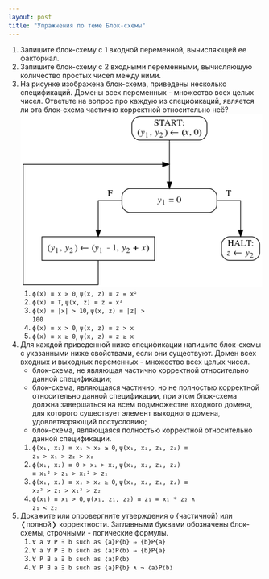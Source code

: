 ```yaml
---
layout: post
title: "Упражнения по теме Блок-схемы"
---
```

1. Запишите блок-схему с 1 входной переменной, вычисляющей ее факториал.
1. Запишите блок-схему с 2 входными переменными, вычисляющую количество простых чисел между ними.
1. На рисунке изображена блок-схема, приведены несколько спецификаций. Домены всех переменных - множество всех целых чисел. Ответьте на вопрос про каждую из спецификаций, является ли эта блок-схема частично корректной относительно неё?
![(блок-схема к задаче)](x1_fig1.png)
    1. <code>&straightphi;(x) &equiv; x &ge; 0</code>, <code>&psi;(x, z) &equiv; z = x&sup2;</code>
    1. <code>&straightphi;(x) &equiv; T</code>, <code>&psi;(x, z) &equiv; z = x&sup2;</code>
    1. <code>&straightphi;(x) &equiv; |x| > 10</code>, <code>&psi;(x, z) &equiv; |z| > 100</code>
    1. <code>&straightphi;(x) &equiv; x > 0</code>, <code>&psi;(x, z) &equiv; z > x</code>
    1. <code>&straightphi;(x) &equiv; x &ge; 0</code>, <code>&psi;(x, z) &equiv; z &ge; x</code>
1. Для каждой приведенной ниже спецификации напишите блок-схемы с указанными ниже свойствами, если они существуют. Домен всех входных и выходных переменных - множество всех целых чисел.
    - блок-схема, не являющая частично корректной относительно данной спецификации;
    - блок-схема, являющаяся частично, но не полностью корректной относительно данной спецификации, при этом блок-схема должна завершаться на всем подмножестве входного домена, для которого существует элемент выходного домена, удовлетворяющий постусловию;
    - блок-схема, являющаяся полностью корректной относительно данной спецификации.
    1. <code>&straightphi;(x&#8321;, x&#8322;) &equiv; x&#8321; > x&#8322; &ge; 0</code>, <code>&psi;(x&#8321;, x&#8322;, z&#8321;, z&#8322;) &equiv; z&#8321; > x&#8321; > z&#8322; > x&#8322;</code>
    1. <code>&straightphi;(x&#8321;, x&#8322;) &equiv; 0 > x&#8321; > x&#8322;</code>, <code>&psi;(x&#8321;, x&#8322;, z&#8321;, z&#8322;) &equiv; x&#8321;&sup2; > z&#8321; > x&#8322;&sup2; > z&#8322;</code>
    1. <code>&straightphi;(x&#8321;, x&#8322;) &equiv; x&#8321; > x&#8322; &ge; 0</code>, <code>&psi;(x&#8321;, x&#8322;, z&#8321;, z&#8322;) &equiv; x&#8322;&sup2; > z&#8321; > x&#8321;&sup2; > z&#8322;</code>
    1. <code>&straightphi;(x&#8321;) &equiv; x&#8321; > 0</code>, <code>&psi;(x&#8321;, z&#8321;, z&#8322;) &equiv; z&#8321; = x&#8321; * z&#8322; &and; z&#8321; < z&#8322;</code>
1. Докажите или опровергните утверждения о {частичной} или &#10092;полной&#10093; корректности. Заглавными буквами обозначены блок-схемы, строчными - логические формулы.
    1. <code>&forall; a &forall; P &exist; b such as {a}P{b} &rArr; {b}P{a}</code>
    1. <code>&forall; a &forall; P &exist; b such as &#10092;a&#10093;P&#10092;b&#10093; &rArr; {b}P{a}</code>
    1. <code>&forall; P &exist; a &exist; b such as &#10092;a&#10093;P&#10092;b&#10093;</code>
    1. <code>&forall; P &exist; a &exist; b such as {a}P{b} &and; &not; &#10092;a&#10093;P&#10092;b&#10093;</code>

